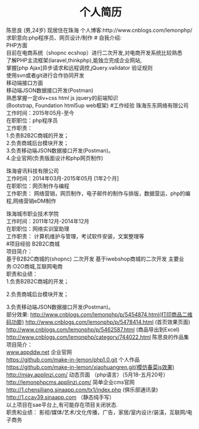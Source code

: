 <div align="center" ><h1 alig>个人简历</h1></div>
陈思良 (男,24岁)
现居住在珠海 个人博客:http://www.cnblogs.com/lemonphp/
<br>求职意向:php程序员、网页设计/制作
# 自我介绍:<br>
 PHP方面<br>目前在电商系统（shopnc ecshop）进行二次开发,对电商开发系统比较熟悉<br>了解PHP主流框架(laravel,thinkphp),能独立完成企业网站,<br>掌握[php Ajax]异步请求和远程调控,jQuery.validator 验证规则<br>使用svn或者git进行合作协同开发<br>移动端接口方面<br>移动端JSON数据接口开发(Postman)<br>熟悉掌握一定div+css html  js jquery的前端知识<br>
 (Bootstrap, Foundation html5up web框架)
#工作经验 
珠海东东网络有限公司<br>
工作时间：2015年05月-至今 <br>
在职职位：php程序员<br>
工作职责： <br>
1.负责B2B2C商城的开发；<br>
2.负责商城后台模块开发；<br>
3.负责移动端JSON数据接口开发(Postman)。<br>
4.企业官网(负责版面设计和php网页制作)<br>

珠海睿讯科技有限公司<br>
工作时间：2014年03月-2015年05月 [1年2个月]<br>
在职职位：网页制作与编程<br>
工作职责： 网络营销，网页制作，电子邮件的制作与排版，数据营运，php的编程,网络营销eDM制作<br>

珠海城市职业技术学院<br>
工作时间：2011年12月-2014年12月<br>
在职职位：网络实训室助理<br>
工作职责： 计算机维护与管理，考试软件安装，文案整理等<br>
#项目经验
B2B2C商城<br>
项目简介： <br>
基于B2B2C商城的(shopnc) 二次开发
基于iwebshop商城的二次开发
主要业务:O2O商城,互联网电商<br>
职责和业绩： <br>
1.负责B2B2C商城的开发；

2.负责商城后台模块开发；

3.负责移动端JSON数据接口开发(Postman)。<br>
部分效果:
http://www.cnblogs.com/lemonphp/p/5454874.html(打印商品二维码功能)
http://www.cnblogs.com/lemonphp/p/5478414.html (首页效果页面)
http://www.cnblogs.com/lemonphp/p/5462587.html (商品导出到Excel)
http://www.cnblogs.com/lemonphp/category/744022.html
陈思良的作品集
项目简介：<br>
www.appddw.net 企业官网<br>
https://github.com/make-in-lemon/php1.0.git 个人作品<br>
https://github.com/make-in-lemon/xiaohuangren.git(模仿春菜js效果)<br>
http://mjay.applinzi.com/ 动态页面 （php语言）（5月18-五月20号）<br>
http://lemonphpcms.applinzi.com/ 简单企业cms官网<br>
http://1.chensiliang.sinaapp.com/tx1/index.php   (俱乐部通讯录)<br>
http://1.ccav39.sinaapp.com  （静态纯手写）<br>
以上项目在sae平台上,有可能存在项目关闭状态.<br>
职责和业绩： 影视/媒体/艺术/文化传播，广告，家居/室内设计/装潢，互联网/电子商务


